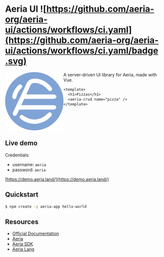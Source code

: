 # Aeria UI ![https://github.com/aeria-org/aeria-ui/actions/workflows/ci.yaml](https://github.com/aeria-org/aeria-ui/actions/workflows/ci.yaml/badge.svg)

<img
  align="left"
  src="/assets/aeria-ui-logo.png"
  alt="Aeria Logo" 
  width="190px"
  height="190px"
/>


A server-driven UI library for Aeria, made with Vue.

```vue
<template>
  <h1>Pizzas</h1>
  <aeria-crud name="pizza" />
</template>
```

<br clear="left" />

## Live demo

Credentials:

- username: `aeria`
- password: `aeria`

[https://demo.aeria.land/](https://demo.aeria.land/)


## Quickstart

```sh
$ npm create -y aeria-app hello-world
```


## Resources

- [Official Documentation](https://aeria.land/aeria-ui/)
- [Aeria](https://aeria.land/aeria/)
- [Aeria SDK](https://aeria.land/aeria-sdk/)
- [Aeria Lang](https://aeria.land/aeria-lang/)

